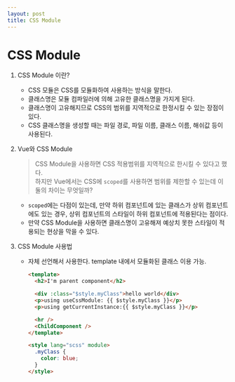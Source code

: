 ```yaml
---
layout: post
title: CSS Module
---
```


# CSS Module

1. CSS Module 이란?
   - CSS 모듈은 CSS를 모듈화하여 사용하는 방식을 말한다.
   - 클래스명은 모듈 컴파일러에 의해 고유한 클래스명을 가지게 된다.
   - 클래스명이 고유해지므로 CSS의 범위를 지역적으로 한정시킬 수 있는 장점이 있다.
   - CSS 클래스명을 생성할 때는 파일 경로, 파일 이름, 클래스 이름, 해쉬값 등이 사용된다.
2. Vue와 CSS Module
   > CSS Module을 사용하면 CSS 적용범위를 지역적으로 한시킬 수 있다고 했다.  
   > 하지만 Vue에서는 CSS에 `scoped`를 사용하면 범위를 제한할 수 있는데 이 둘의 차이는 무엇일까?
   - `scoped`에는 다점이 있는데, 만약 하위 컴포넌트에 있는 클래스가 상위 컴포넌트에도 있는 경우, 상위 컴포넌트의 스타일이 하위 컴포넌트에 적용된다는 점이다.
   - 만약 CSS Module을 사용하면 클래스명이 고유해져 예상치 못한 스타일이 적용되는 현상을 막을 수 있다.
3. CSS Module 사용법

   - 자체 선언해서 사용한다. template 내에서 모듈화된 클래스 이용 가능.

     ```html
     <template>
       <h2>I'm parent component</h2>

       <div :class="$style.myClass">hello world</div>
       <p>using useCssModule: {{ $style.myClass }}</p>
       <p>using getCurrentInstance:{{ $style.myClass }}</p>

       <hr />
       <ChildComponent />
     </template>

     <style lang="scss" module>
       .myClass {
         color: blue;
       }
     </style>
     ```

